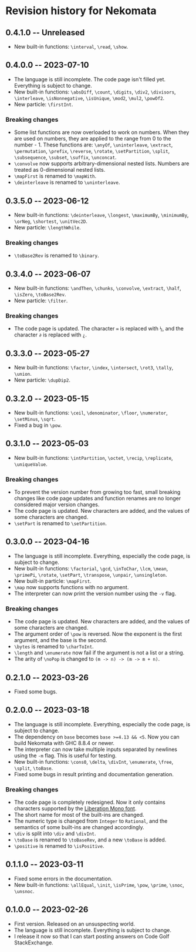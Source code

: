 # Revision history for Nekomata

## 0.4.1.0 -- Unreleased

* New built-in functions: `\interval`, `\read`, `\show`.

## 0.4.0.0 -- 2023-07-10

* The language is still incomplete. The code page isn't filled yet. Everything is subject to change.
* New built-in functions: `\absDiff`, `\count`, `\digits`, `\div2`, `\divisors`, `\interleave`, `\isNonnegative`, `\isUnique`, `\mod2`, `\mul2`, `\powOf2`.
* New particle: `\firstInt`.

### Breaking changes

* Some list functions are now overloaded to work on numbers. When they are used on numbers, they are applied to the range from 0 to the number - 1. These functions are: `\anyOf`, `\uninterleave`, `\extract`, `\permutation`, `\prefix`, `\reverse`, `\rotate`, `\setPartition`, `\split`, `\subsequence`, `\subset`, `\suffix`, `\unconcat`.
* `\convolve` now supports arbitrary-dimensional nested lists. Numbers are treated as 0-dimensional nested lists.
* `\mapFirst` is renamed to `\mapWith`.
* `\deinterleave` is renamed to `\uninterleave`.

## 0.3.5.0 -- 2023-06-12

* New built-in functions: `\deinterleave`, `\longest`, `\maximumBy`, `\minimumBy`, `\orNeg`, `\shortest`, `\unitVec2D`.
* New particle: `\lengthWhile`.

### Breaking changes

* `\toBase2Rev` is renamed to `\binary`.

## 0.3.4.0 -- 2023-06-07

* New built-in functions: `\andThen`, `\chunks`, `\convolve`, `\extract`, `\half`, `\isZero`, `\toBase2Rev`.
* New particle: `\filter`.

### Breaking changes

* The code page is updated. The character `∞` is replaced with `½`, and the character `∂` is replaced with `¿`.

## 0.3.3.0 -- 2023-05-27

* New built-in functions: `\factor`, `\index`, `\intersect`, `\rot3`, `\tally`, `\union`.
* New particle: `\dupDip2`.

## 0.3.2.0 -- 2023-05-15

* New built-in functions: `\ceil`, `\denominator`, `\floor`, `\numerator`, `\setMinus`, `\sqrt`.
* Fixed a bug in `\pow`.

## 0.3.1.0 -- 2023-05-03

* New built-in functions: `\intPartition`, `\octet`, `\recip`, `\replicate`, `\uniqueValue`.

### Breaking changes

* To prevent the version number from growing too fast, small breaking changes like code page updates and function renames are no longer considered major version changes.
* The code page is updated. New characters are added, and the values of some characters are changed.
* `\setPart` is renamed to `\setPartition`.

## 0.3.0.0 -- 2023-04-16

* The language is still incomplete. Everything, especially the code page, is subject to change.
* New built-in functions: `\factorial`, `\gcd`, `\inToChar`, `\lcm`, `\mean`, `\primePi`, `\rotate`, `\setPart`, `\transpose`, `\unpair`, `\unsingleton`.
* New built-in particle: `\mapFirst`.
* `\map` now supports functions with no argument.
* The interpreter can now print the version number using the `-v` flag.

### Breaking changes

* The code page is updated. New characters are added, and the values of some characters are changed.
* The argument order of `\pow` is reversed. Now the exponent is the first argument, and the base is the second.
* `\bytes` is renamed to `\charToInt`.
* `\length` and `\enumerate` now fail if the argument is not a list or a string.
* The arity of `\noPop` is changed to `(m -> n) -> (m -> m + n)`.

## 0.2.1.0 -- 2023-03-26

* Fixed some bugs.

## 0.2.0.0 -- 2023-03-18

* The language is still incomplete. Everything, especially the code page, is subject to change.
* The dependency on `base` becomes `base >=4.13 && <5`. Now you can build Nekomata with GHC 8.8.4 or newer.
* The interpreter can now take multiple inputs separated by newlines using the `-m` flag. This is useful for testing.
* New built-in functions: `\cons0`, `\delta`, `\divInt`, `\enumerate`, `\free`, `\split`, `\toBase`.
* Fixed some bugs in result printing and documentation generation.

### Breaking changes

* The code page is completely redesigned. Now it only contains characters supported by the [Liberation Mono font](https://en.wikipedia.org/wiki/Liberation_fonts).
* The short name for most of the built-ins are changed.
* The numeric type is changed from `Integer` to `Rational`, and the semantics of some built-ins are changed accordingly.
* `\div` is split into `\div` and `\divInt`.
* `\toBase` is renamed to `\toBaseRev`, and a new `\toBase` is added.
* `\positive` is renamed to `\isPositive`.

## 0.1.1.0 -- 2023-03-11

* Fixed some errors in the documentation.
* New built-in functions: `\allEqual`, `\init`, `\isPrime`, `\pow`, `\prime`, `\snoc`, `\unsnoc`.

## 0.1.0.0 -- 2023-02-26

* First version. Released on an unsuspecting world.
* The language is still incomplete. Everything is subject to change.
* I release it now so that I can start posting answers on Code Golf StackExchange.

